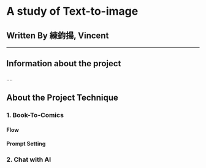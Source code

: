 # A study of Text-to-image
## Written By 練鈞揚, Vincent

---

## Information about the project 
....

## About the Project Technique
### 1. Book-To-Comics

#### Flow 

#### Prompt Setting 



### 2. Chat with AI


<!-- 
```python 
import g4f
``` -->

